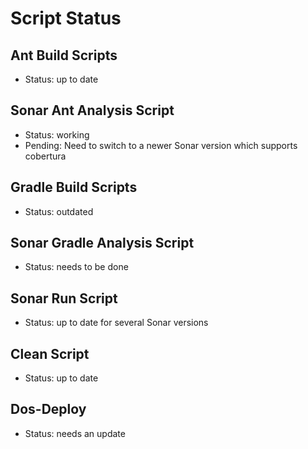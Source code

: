 # Script Status

## Ant Build Scripts

* Status: up to date

## Sonar Ant Analysis Script

* Status: working
* Pending: Need to switch to a newer Sonar version which supports cobertura

## Gradle Build Scripts

* Status: outdated

## Sonar Gradle Analysis Script

* Status: needs to be done

## Sonar Run Script

* Status: up to date for several Sonar versions

## Clean Script

* Status: up to date

## Dos-Deploy

* Status: needs an update
